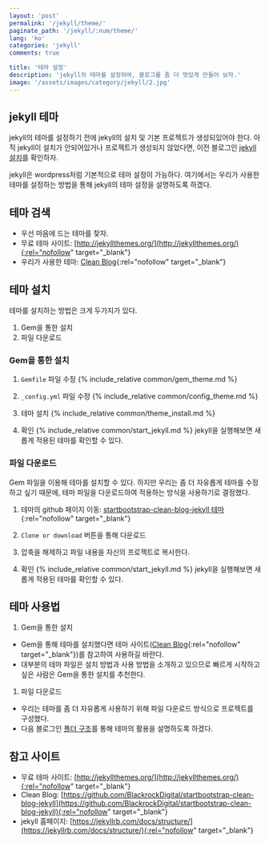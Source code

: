 ```yaml
---
layout: 'post'
permalink: '/jekyll/theme/'
paginate_path: '/jekyll/:num/theme/'
lang: 'ko'
categories: 'jekyll'
comments: true

title: '테마 설정'
description: 'jekyll의 테마를 설정하여, 블로그를 좀 더 멋있게 만들어 보자.'
image: '/assets/images/category/jekyll/2.jpg'
---
```


## jekyll 테마
jekyll의 테마를 설정하기 전에 jekyll의 설치 및 기본 프로젝트가 생성되있어야 한다. 아직 jekyll이 설치가 안되어있거나 프로젝트가 생성되지 않았다면, 이전 블로그인 [jekyll 설치]({{site.url}}/{{page.categories}}/installation/)를 확인하자.

jekyll은 wordpress처럼 기본적으로 테마 설정이 가능하다. 여기에서는 우리가 사용한 테마를 설정하는 방법을 통해 jekyll의 테마 설정을 설명하도록 하겠다.

## 테마 검색
- 우선 마음에 드는 테마를 찾자.
- 무료 테마 사이트: [http://jekyllthemes.org/](http://jekyllthemes.org/){:rel="nofollow" target="_blank"}
- 우리가 사용한 테마: [Clean Blog](http://jekyllthemes.org/themes/clean-blog/){:rel="nofollow" target="_blank"}

## 테마 설치
테마를 설치하는 방법은 크게 두가지가 있다.
1. Gem을 통한 설치
1. 파일 다운로드

### Gem을 통한 설치
1. ```Gemfile``` 파일 수정
{% include_relative common/gem_theme.md %}

1. ```_config.yml``` 파일 수정
{% include_relative common/config_theme.md %}

1. 테마 설치
{% include_relative common/theme_install.md %}

1. 확인
{% include_relative common/start_jekyll.md %}
jekyll을 실행해보면 새롭게 적용된 테마를 확인할 수 있다.

### 파일 다운로드
Gem 파일을 이용해 테마를 설치할 수 있다. 하지만 우리는 좀 더 자유롭게 테마를 수정하고 싶기 때문에, 테마 파일을 다운로드하여 적용하는 방식을 사용하기로 결정했다.

1. 테마의 github 페이지 이동:
[startbootstrap-clean-blog-jekyll 테마](https://github.com/BlackrockDigital/startbootstrap-clean-blog-jekyll){:rel="nofollow" target="_blank"}

1. ```Clone or download``` 버튼을 통해 다운로드

1. 압축을 해제하고 파일 내용을 자신의 프로젝트로 복사한다.

1. 확인
{% include_relative common/start_jekyll.md %}
jekyll을 실행해보면 새롭게 적용된 테마를 확인할 수 있다.

## 테마 사용법
1. Gem을 통한 설치
- Gem을 통해 테마를 설치했다면 테마 사이트([Clean Blog](https://github.com/BlackrockDigital/startbootstrap-clean-blog-jekyll#installation--setup){:rel="nofollow" target="_blank"})를 참고하여 사용하길 바란다.
- 대부분의 테마 파일은 설치 방법과 사용 방법을 소개하고 있으므로 빠르게 시작하고 싶은 사람은 Gem을 통한 설치를 추천한다.

1. 파일 다운로드
- 우리는 테마를 좀 더 자유롭게 사용하기 위해 파일 다운로드 방식으로 프로젝트를 구성했다.
- 다음 블로그인 [폴더 구조]({{site.url}}/{{page.categories}}/folder_structure/)를 통해 테마의 활용을 설명하도록 하겠다.

## 참고 사이트
- 무료 테마 사이트: [http://jekyllthemes.org/](http://jekyllthemes.org/){:rel="nofollow" target="_blank"}
- Clean Blog: [https://github.com/BlackrockDigital/startbootstrap-clean-blog-jekyll](https://github.com/BlackrockDigital/startbootstrap-clean-blog-jekyll){:rel="nofollow" target="_blank"}
- jekyll 홈페이지: [https://jekyllrb.com/docs/structure/](https://jekyllrb.com/docs/structure/){:rel="nofollow" target="_blank"}